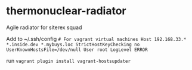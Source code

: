 # thermonuclear-radiator
Agile radiator for siterex squad

Add to ~/.ssh/config
`# For vagrant virtual machines
Host 192.168.33.* *.inside.dev *.mybuys.loc
StrictHostKeyChecking no
UserKnownHostsFile=/dev/null
User root
LogLevel ERROR`

run `vagrant plugin install vagrant-hostsupdater`
